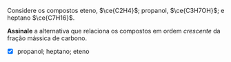 Considere os compostos eteno, $\ce{C2H4}$; propanol, $\ce{C3H7OH}$; e heptano $\ce{C7H16}$.

**Assinale** a alternativa que relaciona os compostos em ordem *crescente* da fração mássica de carbono.

- [x] propanol; heptano; eteno
